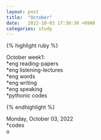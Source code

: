 ```yaml
---
layout: post
title:  "October"
date:   2022-10-03 17:30:30 +0900
categories: study
---
```






{% highlight ruby %}


October week1:  
*eng reading-papers  
*eng listening-lectures      
*eng words  
*eng writing  
*eng speaking  
*pythonic codes  


{% endhighlight %}  





Monday, October 03, 2022  
*codes  
o  



